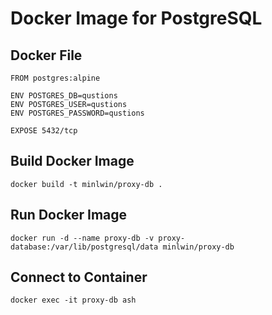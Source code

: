 # Docker Image for PostgreSQL

## Docker File
```
FROM postgres:alpine

ENV POSTGRES_DB=qustions
ENV POSTGRES_USER=qustions
ENV POSTGRES_PASSWORD=qustions

EXPOSE 5432/tcp
```

## Build Docker Image
```
docker build -t minlwin/proxy-db .
```

## Run Docker Image
```
docker run -d --name proxy-db -v proxy-database:/var/lib/postgresql/data minlwin/proxy-db 
```

## Connect to Container
```
docker exec -it proxy-db ash
```